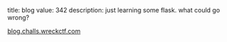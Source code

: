 title: blog
value: 342
description: just learning some flask. what could go wrong?

[blog.challs.wreckctf.com](https://blog.challs.wreckctf.com/)
